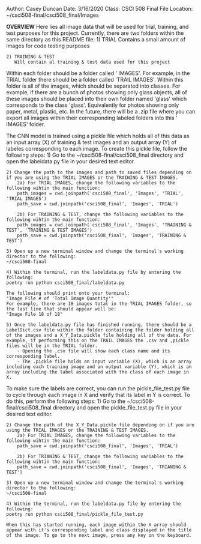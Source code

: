 Author: Casey Duncan
Date: 3/16/2020
Class: CSCI 508 Final
File Location: ~/csci508-final/csci508_final/Images

**OVERVIEW**
Here lies all image data that will be used for trial, training, and test purposes for this project. Currently, there are two folders within the same directory as this README file:
    1) TRIAL
       Contains a small amount of images for code testing purposes

    2) TRAINING & TEST
       Will contain al training & test data used for this project

Within each folder should be a folder called '<FOLDER NAME> IMAGES'. For example, in the TRIAL folder there should be a folder called 'TRAIL IMAGES'. Within this folder is all of the images, which should be separated into classes. For example, if there are a bunch of photos showing only glass objects, all of these images should be placed into their own folder named 'glass' which corresponds to the class 'glass'. Equivalently for photos showing only paper, metal, plastic, etc. In the future, there will be a .zip file where you can export all images within their corresponding labeled folders into this '<FOLDER NAME> IMAGES' folder.

The CNN model is trained using a pickle file which holds all of this data as an input array (X) of training & test images and an output array (Y) of labeles corresponding to each image. To create this pickle file, follow the following steps:
    1) Go to the ~/csci508-final/csci508_final directory and open the labeldata.py file in your desired text editor.

    2) Change the path to the images and path to saved files depending on if you are using the TRIAL IMAGES or the TRAINING & TEST IMAGES. 
        2a) For TRIAL IMAGES, change the following variables to the following wihtin the main function:
        path_images = cwd.joinpath('csci508_final', 'Images', 'TRIAL', 'TRIAL IMAGES')
        path_save = cwd.joinpath('csci508_final', 'Images', 'TRIAL')

        2b) For TRAINING & TEST, change the following variables to the following wihtin the main function:
        path_images = cwd.joinpath('csci508_final', 'Images', 'TRAINING & TEST', 'TRAINING & TEST IMAGES')
        path_save = cwd.joinpath('csci508_final', 'Images', 'TRAINING & TEST')

    3) Open up a new terminal window and change the terminal's working director to the following:
    ~/csci508-final

    4) Within the terminal, run the labeldata.py file by entering the following:
    poetry run python csci508_final/labeldata.py

    The following should print onto your terminal:
    "Image File # of 'Total Image Quantity'"
    For example, there are 18 images total in the TRIAL IMAGES folder, so the last line that should appear will be:
    "Image File 18 of 18"

    5) Once the labeldata.py file has finished running, there should be a LabelDict.csv file within the folder containing the folder holding all of the images and a X_Y_Data.pickle file holding all of the data. For example, if performing this on the TRAIL IMAGES the .csv and ,pickle files will be in the TRIAL folder. 
        - Opening the .csv file will show each class name and its corresponding label.
        - The .pickle file holds an input variable (X), which is an array including each training image and an output variable (Y), which is an array including the label associated with the class of each image in X.

To make sure the labels are correct, you can run the pickle_file_test.py file to cycle through each image in X and verify that its label in Y is correct. To do this, perform the following steps:
    1) Go to the ~/csci508-final/csci508_final directory and open the pickle_file_test.py file in your desired text editor.

    2) Change the path of the X_Y_Data.pickle file depending on if you are using the TRIAL IMAGES or the TRAINING & TEST IMAGES. 
        2a) For TRIAL IMAGES, change the following variables to the following wihtin the main function:
        path_save = cwd.joinpath('csci508_final', 'Images', 'TRIAL')

        2b) For TRIANING & TEST, change the following variables to the following wihtin the main function:
        path_save = cwd.joinpath('csci508_final', 'Images', 'TRIANING & TEST')

    3) Open up a new terminal window and change the terminal's working director to the following:
    ~/csci508-final

    4) Within the terminal, run the labeldata.py file by entering the following:
    poetry run python csci508_final/pickle_file_test.py

    When this has started running, each image within the X array should appear with it's corresponding label and class displayed in the title of the image. To go to the next image, press any key on the keyboard.

